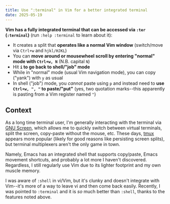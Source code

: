 ```yaml
---
title: Use ":terminal" in Vim for a better integrated terminal
date: 2025-05-19
---
```

**Vim has a fully integrated terminal that can be accessed via `:ter` (`:terminal`)** (run `:help :terminal` to learn about it):

* It creates a split that **operates like a normal Vim window** (switch/move via `Ctrl+w` and `hjkl/HJKL`)
* You can **move around or mousewheel scroll by entering "normal" mode with `Ctrl+w, N`** (N.B. capital `N`)
* Hit **`i` to go back to shell/"job" mode**
* While in "normal" mode (usual Vim navigation mode), you can copy ("yank") with `y` as usual
* In shell ("job") mode, you *cannot* paste using `p` and instead need to **use `Ctrl+w, ", "` to paste/"put"** (yes, two quotation marks--this apparently is pasting from a Vim register named `"`)

## Context
As a long time terminal user, I'm generally interacting with the terminal via [GNU Screen](https://www.gnu.org/software/screen/), which allows me to quickly switch between virtual terminals, split the screen, copy-paste without the mouse, etc. These days, [tmux](https://github.com/tmux/tmux/wiki) appears more popular (likely for good reasons like persisting screen splits), but terminal multiplexers aren't the only game in town.

Namely, Emacs has an integrated shell that supports copy/paste, Emacs movement shortcuts, and probably a lot more I haven't discovered. Regardless, I still regularly use Vim due to its lighter footprint and my own muscle memory.

I was aware of `:shell` in vi/Vim, but it's clunky and doesn't integrate with Vim--it's more of a way to leave vi and then come back easily. Recently, I was pointed to `:terminal` and it is *so* much better than `:shell`, thanks to the features noted above.

